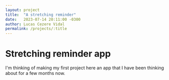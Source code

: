 ```yaml
---
layout: project
title:  "A stretching reminder"
date:   2023-07-14 20:11:00 -0300
author: Lucas Cezere Vidal
permalink: /projects/:title
---
```

# Stretching reminder app

I'm thinking of making my first project here an app that I have been thinking about for a few months now.

